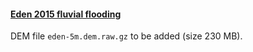 #### [Eden 2015 fluvial flooding](https://github.com/ci1xgk/Fellowship_Webpage/blob/master/Desmond_Eden2015.md)

DEM file `eden-5m.dem.raw.gz` to be added (size 230 MB).

